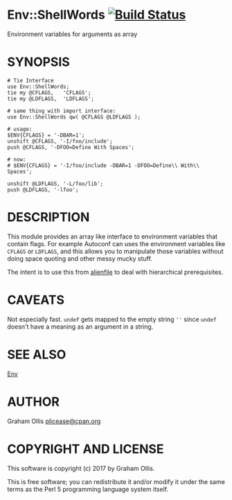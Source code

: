 # Env::ShellWords [![Build Status](https://secure.travis-ci.org/plicease/Env-ShellWords.png)](http://travis-ci.org/plicease/Env-ShellWords)

Environment variables for arguments as array

# SYNOPSIS

    # Tie Interface
    use Env::ShellWords;
    tie my @CFLAGS,   'CFLAGS';
    tie my @LDFLAGS,  'LDFLAGS';

    # same thing with import interface:
    use Env::ShellWords qw( @CFLAGS @LDFLAGS );
    
    # usage:
    $ENV{CFLAGS} = '-DBAR=1';
    unshift @CFLAGS, '-I/foo/include';
    push @CFLAGS, '-DFOO=Define With Spaces';
    
    # now:
    # $ENV{CFLAGS} = '-I/foo/include -DBAR=1 -DFOO=Define\\ With\\ Spaces';
    
    unshift @LDFLAGS, '-L/foo/lib';
    push @LDFLAGS, '-lfoo';

# DESCRIPTION

This module provides an array like interface to environment variables
that contain flags.  For example Autoconf can uses the environment
variables like `CFLAGS` or `LDFLAGS`, and this allows you to manipulate
those variables without doing space quoting and other messy mucky stuff.

The intent is to use this from [alienfile](https://metacpan.org/pod/alienfile) to deal with hierarchical
prerequisites.

# CAVEATS

Not especially fast.  `undef` gets mapped to the empty string `''`
since `undef` doesn't have a meaning as an argument in a string.

# SEE ALSO

[Env](https://metacpan.org/pod/Env)

# AUTHOR

Graham Ollis <plicease@cpan.org>

# COPYRIGHT AND LICENSE

This software is copyright (c) 2017 by Graham Ollis.

This is free software; you can redistribute it and/or modify it under
the same terms as the Perl 5 programming language system itself.
